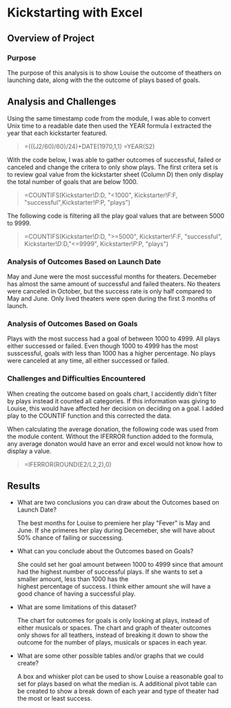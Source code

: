 # Kickstarting with Excel

## Overview of Project

### Purpose

The purpose of this analysis is to show Louise the outcome of theathers on launching date, along with the the outcome of plays based of goals.   

## Analysis and Challenges

Using the same timestamp code from the module, I was able to convert Unix time to a readable date then used the YEAR formula I extracted the year that each kickstarter featured.

> =(((J2/60)/60)/24)+DATE(1970,1,1)
> =YEAR(S2)

With the code below, I was able to gather outcomes of successful, failed or canceled and change the critera to only show plays. 
The first critera set is to review goal value from the kickstarter sheet (Column D) then only display the total number of goals that are below 1000. 

> =COUNTIFS(Kickstarter!$D:$D, "<1000", Kickstarter!$F:$F, "successful",Kickstarter!$P:$P, "plays")

The following code is filtering all the play goal values that are between 5000 to 9999. 
> =COUNTIFS(Kickstarter!$D:$D, ">=5000", Kickstarter!$F:$F, "successful", Kickstarter!$D:$D,"<=9999", Kickstarter!$P:$P, "plays")


### Analysis of Outcomes Based on Launch Date

May and June were the most successful months for theaters. Decemeber has almost the same amount of successful and failed theaters.
No theaters were canceled in October, but the success rate is only half compared to May and June. 
Only lived theaters were open during the first 3 months of launch.


### Analysis of Outcomes Based on Goals

Plays with the most success had a goal of between 1000 to 4999. All plays either successed or failed. 
Even though 1000 to 4999 has the most susscessful, goals with less than 1000 has a higher percentage. 
No plays were canceled at any time, all either successed or failed. 

### Challenges and Difficulties Encountered

When creating the outcome based on goals chart, I accidently didn't filter by plays instead it counted all categories. If this information was giving to Louise, this would have 
affected her decision on deciding on a goal. I added play to the COUNTIF function and this corrected the data. 

When calculating the average donation, the following code was used from the module content. Without the IFERROR function added to the formula, any average donaton would have an error and excel would not know how to display a value. 

> =IFERROR(ROUND(E2/L2,2),0)


## Results

- What are two conclusions you can draw about the Outcomes based on Launch Date?

  The best months for Louise to premiere her play "Fever" is May and June. If she primeres her play during Decemeber, she will have about 50% chance of failing or successing. 


- What can you conclude about the Outcomes based on Goals?

  She could set her goal amount between 1000 to 4999 since that amount had the highest number of successful plays. If she wants to set a smaller amount, less than 1000 has the   
  highest percentage of success. I think either amount she will have a good chance of having a successful play. 
  

- What are some limitations of this dataset?

  The chart for outcomes for goals is only looking at plays, instead of either musicals or spaces. 
  The chart and graph of theater outcomes only shows for all teathers, instead of breaking it down to show the outcome for the number of plays, musicals or spaces in each year. 


- What are some other possible tables and/or graphs that we could create?

  A box and whisker plot can be used to show Louise a reasonable goal to set for plays based on what the median is. 
  A additional pivot table can be created to show a break down of each year and type of theater had the most or least success. 
